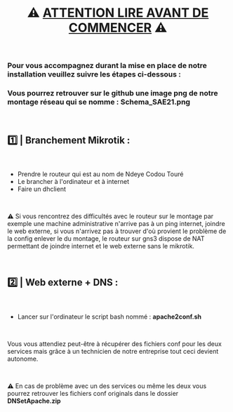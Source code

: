 # <center><b>⚠️ <u>ATTENTION LIRE AVANT DE COMMENCER</u> ⚠️</b></center>

<br />

### Pour vous accompagnez durant la mise en place de notre installation veuillez suivre les étapes ci-dessous :
### Vous pourrez retrouver sur le github une image png de notre montage réseau qui se nomme : **Schema_SAE21.png**

<br />

## 1️⃣ | Branchement Mikrotik :

<br />

* Prendre le routeur qui est au nom de Ndeye Codou Touré
* Le brancher à l'ordinateur et à internet
* Faire un dhclient

<br />

⚠️ Si vous rencontrez des difficultés avec le routeur sur le montage par exemple une machine administrative n'arrive pas à un ping internet, joindre le web externe, si vous n'arrivez pas à trouver d'où provient le problème de la config enlever le du montage, le routeur sur gns3 dispose de NAT permettant de joindre internet et le web externe sans le mikrotik.

<br />

## 2️⃣ | Web externe + DNS :

<br />

* Lancer sur l'ordinateur le script bash nommé : **apache2conf.sh**

<br />

Vous vous attendiez peut-être à récupérer des fichiers conf pour les deux services mais grâce à un technicien de notre entreprise tout ceci devient autonome.

<br />

⚠️ En cas de problème avec un des services ou même les deux vous pourrez retrouver les fichiers conf originals dans le dossier **DNSetApache.zip**